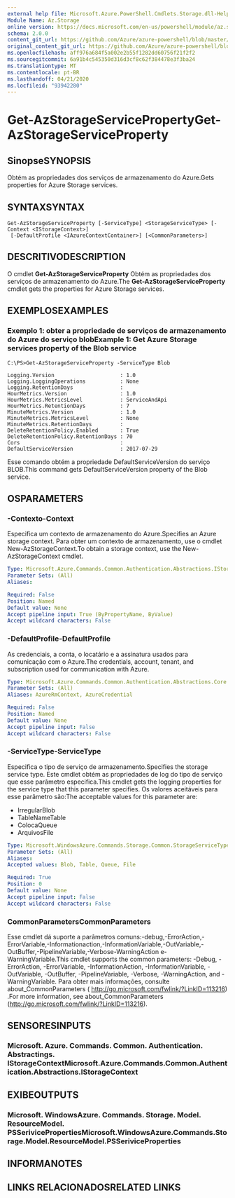 ```yaml
---
external help file: Microsoft.Azure.PowerShell.Cmdlets.Storage.dll-Help.xml
Module Name: Az.Storage
online version: https://docs.microsoft.com/en-us/powershell/module/az.storage/get-azstorageserviceproperty
schema: 2.0.0
content_git_url: https://github.com/Azure/azure-powershell/blob/master/src/Storage/Storage.Management/help/Get-AzStorageServiceProperty.md
original_content_git_url: https://github.com/Azure/azure-powershell/blob/master/src/Storage/Storage.Management/help/Get-AzStorageServiceProperty.md
ms.openlocfilehash: aff976a684f5a002e2b55f1282dd60756f21f2f2
ms.sourcegitcommit: 6a91b4c545350d316d3cf8c62f384478e3f3ba24
ms.translationtype: MT
ms.contentlocale: pt-BR
ms.lasthandoff: 04/21/2020
ms.locfileid: "93942280"
---
```

# <span data-ttu-id="cd5a8-101">Get-AzStorageServiceProperty</span><span class="sxs-lookup"><span data-stu-id="cd5a8-101">Get-AzStorageServiceProperty</span></span>

## <span data-ttu-id="cd5a8-102">Sinopse</span><span class="sxs-lookup"><span data-stu-id="cd5a8-102">SYNOPSIS</span></span>
<span data-ttu-id="cd5a8-103">Obtém as propriedades dos serviços de armazenamento do Azure.</span><span class="sxs-lookup"><span data-stu-id="cd5a8-103">Gets properties for Azure Storage services.</span></span>

## <span data-ttu-id="cd5a8-104">SYNTAX</span><span class="sxs-lookup"><span data-stu-id="cd5a8-104">SYNTAX</span></span>

```
Get-AzStorageServiceProperty [-ServiceType] <StorageServiceType> [-Context <IStorageContext>]
 [-DefaultProfile <IAzureContextContainer>] [<CommonParameters>]
```

## <span data-ttu-id="cd5a8-105">DESCRITIVO</span><span class="sxs-lookup"><span data-stu-id="cd5a8-105">DESCRIPTION</span></span>
<span data-ttu-id="cd5a8-106">O cmdlet **Get-AzStorageServiceProperty** Obtém as propriedades dos serviços de armazenamento do Azure.</span><span class="sxs-lookup"><span data-stu-id="cd5a8-106">The **Get-AzStorageServiceProperty** cmdlet gets the properties for Azure Storage services.</span></span>

## <span data-ttu-id="cd5a8-107">EXEMPLOS</span><span class="sxs-lookup"><span data-stu-id="cd5a8-107">EXAMPLES</span></span>

### <span data-ttu-id="cd5a8-108">Exemplo 1: obter a propriedade de serviços de armazenamento do Azure do serviço blob</span><span class="sxs-lookup"><span data-stu-id="cd5a8-108">Example 1: Get  Azure Storage services property of the Blob service</span></span>
```
C:\PS>Get-AzStorageServiceProperty -ServiceType Blob

Logging.Version                     : 1.0
Logging.LoggingOperations           : None
Logging.RetentionDays               : 
HourMetrics.Version                 : 1.0
HourMetrics.MetricsLevel            : ServiceAndApi
HourMetrics.RetentionDays           : 7
MinuteMetrics.Version               : 1.0
MinuteMetrics.MetricsLevel          : None
MinuteMetrics.RetentionDays         : 
DeleteRetentionPolicy.Enabled       : True
DeleteRetentionPolicy.RetentionDays : 70
Cors                                : 
DefaultServiceVersion               : 2017-07-29
```

<span data-ttu-id="cd5a8-109">Esse comando obtém a propriedade DefaultServiceVersion do serviço BLOB.</span><span class="sxs-lookup"><span data-stu-id="cd5a8-109">This command gets DefaultServiceVersion property of the Blob service.</span></span>

## <span data-ttu-id="cd5a8-110">OS</span><span class="sxs-lookup"><span data-stu-id="cd5a8-110">PARAMETERS</span></span>

### <span data-ttu-id="cd5a8-111">-Contexto</span><span class="sxs-lookup"><span data-stu-id="cd5a8-111">-Context</span></span>
<span data-ttu-id="cd5a8-112">Especifica um contexto de armazenamento do Azure.</span><span class="sxs-lookup"><span data-stu-id="cd5a8-112">Specifies an Azure storage context.</span></span>
<span data-ttu-id="cd5a8-113">Para obter um contexto de armazenamento, use o cmdlet New-AzStorageContext.</span><span class="sxs-lookup"><span data-stu-id="cd5a8-113">To obtain a storage context, use the New-AzStorageContext cmdlet.</span></span>

```yaml
Type: Microsoft.Azure.Commands.Common.Authentication.Abstractions.IStorageContext
Parameter Sets: (All)
Aliases:

Required: False
Position: Named
Default value: None
Accept pipeline input: True (ByPropertyName, ByValue)
Accept wildcard characters: False
```

### <span data-ttu-id="cd5a8-114">-DefaultProfile</span><span class="sxs-lookup"><span data-stu-id="cd5a8-114">-DefaultProfile</span></span>
<span data-ttu-id="cd5a8-115">As credenciais, a conta, o locatário e a assinatura usados para comunicação com o Azure.</span><span class="sxs-lookup"><span data-stu-id="cd5a8-115">The credentials, account, tenant, and subscription used for communication with Azure.</span></span>

```yaml
Type: Microsoft.Azure.Commands.Common.Authentication.Abstractions.Core.IAzureContextContainer
Parameter Sets: (All)
Aliases: AzureRmContext, AzureCredential

Required: False
Position: Named
Default value: None
Accept pipeline input: False
Accept wildcard characters: False
```

### <span data-ttu-id="cd5a8-116">-ServiceType</span><span class="sxs-lookup"><span data-stu-id="cd5a8-116">-ServiceType</span></span>
<span data-ttu-id="cd5a8-117">Especifica o tipo de serviço de armazenamento.</span><span class="sxs-lookup"><span data-stu-id="cd5a8-117">Specifies the storage service type.</span></span>
<span data-ttu-id="cd5a8-118">Este cmdlet obtém as propriedades de log do tipo de serviço que esse parâmetro especifica.</span><span class="sxs-lookup"><span data-stu-id="cd5a8-118">This cmdlet gets the logging properties for the service type that this parameter specifies.</span></span>
<span data-ttu-id="cd5a8-119">Os valores aceitáveis para esse parâmetro são:</span><span class="sxs-lookup"><span data-stu-id="cd5a8-119">The acceptable values for this parameter are:</span></span>
- <span data-ttu-id="cd5a8-120">Irregular</span><span class="sxs-lookup"><span data-stu-id="cd5a8-120">Blob</span></span> 
- <span data-ttu-id="cd5a8-121">TableName</span><span class="sxs-lookup"><span data-stu-id="cd5a8-121">Table</span></span>
- <span data-ttu-id="cd5a8-122">Coloca</span><span class="sxs-lookup"><span data-stu-id="cd5a8-122">Queue</span></span>
- <span data-ttu-id="cd5a8-123">Arquivos</span><span class="sxs-lookup"><span data-stu-id="cd5a8-123">File</span></span>

```yaml
Type: Microsoft.WindowsAzure.Commands.Storage.Common.StorageServiceType
Parameter Sets: (All)
Aliases:
Accepted values: Blob, Table, Queue, File

Required: True
Position: 0
Default value: None
Accept pipeline input: False
Accept wildcard characters: False
```

### <span data-ttu-id="cd5a8-124">CommonParameters</span><span class="sxs-lookup"><span data-stu-id="cd5a8-124">CommonParameters</span></span>
<span data-ttu-id="cd5a8-125">Esse cmdlet dá suporte a parâmetros comuns:-debug,-ErrorAction,-ErrorVariable,-Informationaction,-InformationVariable,-OutVariable,-OutBuffer,-PipelineVariable,-Verbose-WarningAction e-WarningVariable.</span><span class="sxs-lookup"><span data-stu-id="cd5a8-125">This cmdlet supports the common parameters: -Debug, -ErrorAction, -ErrorVariable, -InformationAction, -InformationVariable, -OutVariable, -OutBuffer, -PipelineVariable, -Verbose, -WarningAction, and -WarningVariable.</span></span> <span data-ttu-id="cd5a8-126">Para obter mais informações, consulte about_CommonParameters ( http://go.microsoft.com/fwlink/?LinkID=113216) .</span><span class="sxs-lookup"><span data-stu-id="cd5a8-126">For more information, see about_CommonParameters (http://go.microsoft.com/fwlink/?LinkID=113216).</span></span>

## <span data-ttu-id="cd5a8-127">SENSORES</span><span class="sxs-lookup"><span data-stu-id="cd5a8-127">INPUTS</span></span>

### <span data-ttu-id="cd5a8-128">Microsoft. Azure. Commands. Common. Authentication. Abstractings. IStorageContext</span><span class="sxs-lookup"><span data-stu-id="cd5a8-128">Microsoft.Azure.Commands.Common.Authentication.Abstractions.IStorageContext</span></span>

## <span data-ttu-id="cd5a8-129">EXIBE</span><span class="sxs-lookup"><span data-stu-id="cd5a8-129">OUTPUTS</span></span>

### <span data-ttu-id="cd5a8-130">Microsoft. WindowsAzure. Commands. Storage. Model. ResourceModel. PSSeriviceProperties</span><span class="sxs-lookup"><span data-stu-id="cd5a8-130">Microsoft.WindowsAzure.Commands.Storage.Model.ResourceModel.PSSeriviceProperties</span></span>

## <span data-ttu-id="cd5a8-131">INFORMA</span><span class="sxs-lookup"><span data-stu-id="cd5a8-131">NOTES</span></span>

## <span data-ttu-id="cd5a8-132">LINKS RELACIONADOS</span><span class="sxs-lookup"><span data-stu-id="cd5a8-132">RELATED LINKS</span></span>
